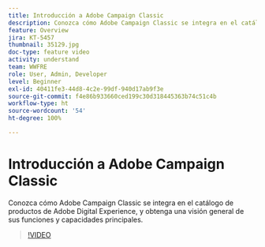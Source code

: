 ```yaml
---
title: Introducción a Adobe Campaign Classic
description: Conozca cómo Adobe Campaign Classic se integra en el catálogo de productos de Adobe Digital Experience, y obtenga una visión general de sus funciones y capacidades principales.
feature: Overview
jira: KT-5457
thumbnail: 35129.jpg
doc-type: feature video
activity: understand
team: WWFRE
role: User, Admin, Developer
level: Beginner
exl-id: 40411fe3-44d8-4c2e-99df-940d17ab9f3e
source-git-commit: f4e86b933660ced199c30d318445363b74c51c4b
workflow-type: ht
source-wordcount: '54'
ht-degree: 100%

---
```


# Introducción a Adobe Campaign Classic

Conozca cómo Adobe Campaign Classic se integra en el catálogo de productos de Adobe Digital Experience, y obtenga una visión general de sus funciones y capacidades principales.

>[!VIDEO](https://video.tv.adobe.com/v/35129?quality=12&learn=on)
